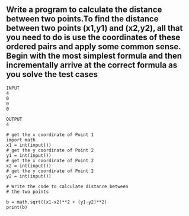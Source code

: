 ## Write a program to calculate the distance between two points.To find the distance between two points (x1,y1) and (x2,y2), all that you need to do is use the coordinates of these ordered pairs and apply some common sense. Begin with the most simplest formula and then incrementally arrive at the correct formula as you solve the test cases
```
INPUT 
4
0
0
0

OUTPUT
4
```


```
# get the x coordinate of Point 1
import math
x1 = int(input())  
# get the y coordinate of Point 2
y1 = int(input())  
# get the x coordinate of Point 2
x2 = int(input())
# get the y coordinate of Point 2
y2 = int(input())

# Write the code to calculate distance between 
# the two points 

b = math.sqrt((x1-x2)**2 + (y1-y2)**2)
print(b)

```
